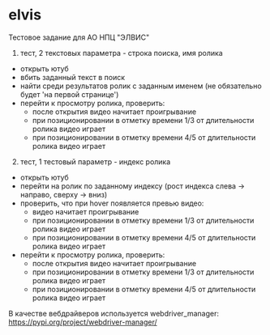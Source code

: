 # elvis
Тестовое задание для АО НПЦ "ЭЛВИС"

1. тест, 2 текстовых параметра - строка поиска, имя ролика
- открыть ютуб
- вбить заданный текст в поиск
- найти среди результатов ролик с заданным именем (не обязательно будет 'на первой странице')
- перейти к просмотру ролика, проверить:
	* после открытия видео начитает проигрывание
	* при позиционировании в отметку времени 1/3 от длительности ролика видео играет
	* при позиционировании в отметку времени 4/5 от длительности ролика видео играет

2. тест, 1 тестовый параметр - индекс ролика
- открыть ютуб
- перейти на ролик по заданному индексу (рост индекса слева -> направо, сверху -> вниз)
- проверить, что при hover появляется превью видео:
	* видео начитает проигрывание
	* при позиционировании в отметку времени 1/3 от длительности ролика видео играет
	* при позиционировании в отметку времени 4/5 от длительности ролика видео играет
- перейти к просмотру ролика, проверить:
	* после открытия видео начитает проигрывание
	* при позиционировании в отметку времени 1/3 от длительности ролика видео играет
	* при позиционировании в отметку времени 4/5 от длительности ролика видео играет


В качестве вебдрайверов используется webdriver_manager: https://pypi.org/project/webdriver-manager/
